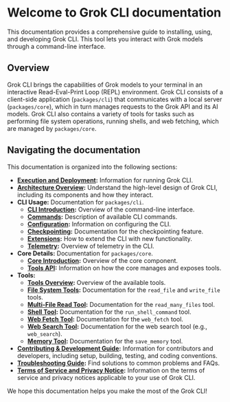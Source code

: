 # Welcome to Grok CLI documentation

This documentation provides a comprehensive guide to installing, using, and developing Grok CLI. This tool lets you interact with Grok models through a command-line interface.

## Overview

Grok CLI brings the capabilities of Grok models to your terminal in an interactive Read-Eval-Print Loop (REPL) environment. Grok CLI consists of a client-side application (`packages/cli`) that communicates with a local server (`packages/core`), which in turn manages requests to the Grok API and its AI models. Grok CLI also contains a variety of tools for tasks such as performing file system operations, running shells, and web fetching, which are managed by `packages/core`.

## Navigating the documentation

This documentation is organized into the following sections:

- **[Execution and Deployment](./deployment.md):** Information for running Grok CLI.
- **[Architecture Overview](./architecture.md):** Understand the high-level design of Grok CLI, including its components and how they interact.
- **CLI Usage:** Documentation for `packages/cli`.
  - **[CLI Introduction](./cli/index.md):** Overview of the command-line interface.
  - **[Commands](./cli/commands.md):** Description of available CLI commands.
  - **[Configuration](./cli/configuration.md):** Information on configuring the CLI.
  - **[Checkpointing](./checkpointing.md):** Documentation for the checkpointing feature.
  - **[Extensions](./extension.md):** How to extend the CLI with new functionality.
  - **[Telemetry](./telemetry.md):** Overview of telemetry in the CLI.
- **Core Details:** Documentation for `packages/core`.
  - **[Core Introduction](./core/index.md):** Overview of the core component.
  - **[Tools API](./core/tools-api.md):** Information on how the core manages and exposes tools.
- **Tools:**
  - **[Tools Overview](./tools/index.md):** Overview of the available tools.
  - **[File System Tools](./tools/file-system.md):** Documentation for the `read_file` and `write_file` tools.
  - **[Multi-File Read Tool](./tools/multi-file.md):** Documentation for the `read_many_files` tool.
  - **[Shell Tool](./tools/shell.md):** Documentation for the `run_shell_command` tool.
  - **[Web Fetch Tool](./tools/web-fetch.md):** Documentation for the `web_fetch` tool.
  - **[Web Search Tool](./tools/web-search.md):** Documentation for the web search tool (e.g., `web_search`).
  - **[Memory Tool](./tools/memory.md):** Documentation for the `save_memory` tool.
- **[Contributing & Development Guide](../CONTRIBUTING.md):** Information for contributors and developers, including setup, building, testing, and coding conventions.
- **[Troubleshooting Guide](./troubleshooting.md):** Find solutions to common problems and FAQs.
- **[Terms of Service and Privacy Notice](./tos-privacy.md):** Information on the terms of service and privacy notices applicable to your use of Grok CLI.

We hope this documentation helps you make the most of the Grok CLI!
